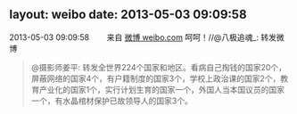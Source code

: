 layout: weibo
date: 2013-05-03 09:09:58
---
<meta name="referrer" content="no-referrer" />

2013-05-03 09:09:58  &nbsp;&nbsp;&nbsp;&nbsp;&nbsp;&nbsp; 来自 <a href="http://weibo.com/" rel="nofollow">微博 weibo.com</a>
呵呵！//@八极追魂_: 转发微博
>  @摄影师姜平: 转发全世界224个国家和地区。看病自己掏钱的国家20个，屏蔽网络的国家4个，有户籍制度的国家3个，学校上政治课的国家2个，教育产业化的国家1个，实行计划生育的国家一个，外国人当本国议员的国家一个，有水晶棺材保护已故领导人的国家3个。 ​​​
